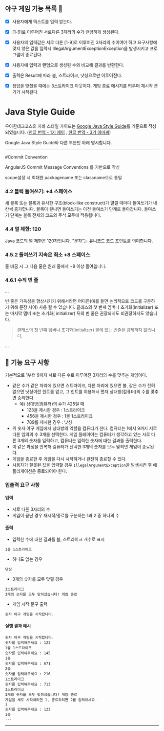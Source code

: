 ## 야구 게임 기능 목록 💪

- [X] 사용자에게 텍스트를 입력 받는다.
- [X] [1-9]로 이루어진 서로다른 3자리의 수가 랜덤하게 생성된다. 
- [X] 사용자의 입력값은 서로 다른 [1-9]로 이루어진 3자리의 수이여야 하고 요구사항에 맞지 않은 값을 입력시  IllegalArgumentExceptionException을
    발생시키고 프로그램이 종료된다.
- [X] 사용자에 입력과 랜덤으로 생성된 수와 비교해 결과를 반환한다. 
- [x] 출력은 Result에 따라 볼, 스트라이크, 낫싱으로만 이루어진다.  
- [x] 정답을 맞췄을 때에는 3스트라이크 아웃이다. 게임 종료 메시지를 띄우며 재시작 분기가 시작된다.


# Java Style Guide

우아한테크코스의 자바 스타일 가이드는 [Google Java Style Guide](https://google.github.io/styleguide/javaguide.html)를 기준으로
작성되었습니다. ([한글 번역 - 1기 제이](https://github.com/JunHoPark93/google-java-styleguide)
, [한글 번역 - 3기 아마찌](https://newwisdom.tistory.com/m/96))

Google Java Style Guide와 다른 부분만 아래 명시합니다.

---

#Commit Convention

AngularJS Commit Message Conventions 를 기반으로 작성 


scope설정 시 최대한 packagename 또는 classname으로 통일 

### 4.2 블럭 들여쓰기: +4 스페이스

새 블록 또는 블록과 유사한 구조(block-like construct)가 열릴 때마다 들여쓰기가 네 칸씩 증가합니다. 블록이 끝나면 들여쓰기는 이전 들여쓰기 단계로 돌아갑니다. 들여쓰기 단계는 블록 전체의 코드와
주석 모두에 적용됩니다.

### 4.4 열 제한: 120

Java 코드의 열 제한은 120자입니다. "문자"는 유니코드 코드 포인트를 의미합니다.

### 4.5.2 들여쓰기 지속은 최소 +8 스페이스

줄 바꿈 시 그 다음 줄은 원래 줄에서 +8 이상 들여씁니다.

### 4.6.1 수직 빈 줄

...

빈 줄은 가독성을 향상시키기 위해서라면 어디든(예를 들면 논리적으로 코드를 구분하기 위해 문장 사이) 사용 될 수 있습니다. 클래스의 첫 번째 멤버나 초기화(initializer) 또는 마지막 멤버 또는 초기화(
initializer) 뒤의 빈 줄은 권장되지도 비권장하지도 않습니다.

> 클래스의 첫 번째 멤버나 초기화(initializer) 앞에 있는 빈줄을 강제하지 않습니다.

...

## 🚀 기능 요구 사항

기본적으로 1부터 9까지 서로 다른 수로 이루어진 3자리의 수를 맞추는 게임이다.

- 같은 수가 같은 자리에 있으면 스트라이크, 다른 자리에 있으면 볼, 같은 수가 전혀 없으면 낫싱이란 힌트를 얻고, 그 힌트를 이용해서 먼저 상대방(컴퓨터)의 수를 맞추면 승리한다.
    - 예) 상대방(컴퓨터)의 수가 425일 때
        - 123을 제시한 경우 : 1스트라이크
        - 456을 제시한 경우 : 1볼 1스트라이크
        - 789를 제시한 경우 : 낫싱
- 위 숫자 야구 게임에서 상대방의 역할을 컴퓨터가 한다. 컴퓨터는 1에서 9까지 서로 다른 임의의 수 3개를 선택한다. 게임 플레이어는 컴퓨터가 생각하고 있는 서로 다른 3개의 숫자를 입력하고, 컴퓨터는 입력한 숫자에 대한 결과를 출력한다.
- 이 같은 과정을 반복해 컴퓨터가 선택한 3개의 숫자를 모두 맞히면 게임이 종료된다.
- 게임을 종료한 후 게임을 다시 시작하거나 완전히 종료할 수 있다.
- 사용자가 잘못된 값을 입력할 경우 `IllegalArgumentException`을 발생시킨 후 애플리케이션은 종료되어야 한다.

### 입출력 요구 사항

#### 입력

- 서로 다른 3자리의 수
- 게임이 끝난 경우 재시작/종료를 구분하는 1과 2 중 하나의 수

#### 출력

- 입력한 수에 대한 결과를 볼, 스트라이크 개수로 표시

```
1볼 1스트라이크
```

- 하나도 없는 경우

```
낫싱
```

- 3개의 숫자를 모두 맞힐 경우

```
3스트라이크
3개의 숫자를 모두 맞히셨습니다! 게임 종료
```

- 게임 시작 문구 출력

```
숫자 야구 게임을 시작합니다.
``` 

#### 실행 결과 예시

```
숫자 야구 게임을 시작합니다.
숫자를 입력해주세요 : 123
1볼 1스트라이크
숫자를 입력해주세요 : 145
1볼
숫자를 입력해주세요 : 671
2볼
숫자를 입력해주세요 : 216
1스트라이크
숫자를 입력해주세요 : 713
3스트라이크
3개의 숫자를 모두 맞히셨습니다! 게임 종료
게임을 새로 시작하려면 1, 종료하려면 2를 입력하세요.
1
숫자를 입력해주세요 : 123
1볼
...
```

---







